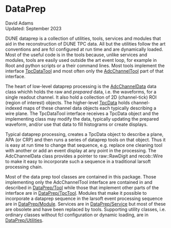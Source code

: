 # DataPrep
David Adams  
Updated: September 2023

DUNE dataprep is a collection of utilities, tools, services and modules that aid in the reconstruction of DUNE TPC data.
All but the utilities follow the art conventions and are fcl configured at run time and are dynamically loaded.
Most of the useful code is in the tools because, unlike services and modules, tools are easily used outside the art
event loop, for example in Root and python scripts or a their command lines.
Most tools implement the interface [TpcDataTool](https://github.com/DUNE/dunecore/blob/develop/dunecore/DuneInterface/Tool/TpcDataTool.h)
and most often only the [AdcChannelTool](https://github.com/DUNE/dunecore/blob/develop/dunecore/DuneInterface/Tool/AdcChannelTool.h)
part of that interface.

The heart of low-level dataprep processing is the
[AdcChannelData](https://github.com/DUNE/dunecore/blob/develop/dunecore/DuneInterface/Data/AdcChannelData.h)
data class whichh holds the raw and *prepared* data, i.e. the waveforms, for a single readout channel.
It also hold a collection of 2D (channel-tick) ROI (region of interest) objects.
The higher-level [TpcData](https://github.com/DUNE/dunecore/blob/develop/dunecore/DuneInterface/Data/TpcData.h)
holds channel-indexed maps of these channel data objects each typically describing a wire plane.
The TpcDataTool interface receives a TpcData object and the implementing class may modify the data, typically updating the prepared waveform,
and/or use that data to fill histograms or create displays.

Typical dataprep processing, creates a TpcData object to describe a plane, APA (or CRP) and then runs a series of dataprep tools on that object.
Thus it is easy at run time to change that sequence, e.g. replace one cleaning tool with another or add an event display at any point in the processing.
The AdcChannelData class provides a pointer to raw::RawDigit and recob::Wire to make it easy to incorporate such a sequence in a
traditional larsoft processing chain.

Most of the data prep tool classes are contained in this package.
Those implementing only the AdcChannelTool interface are contained in and described in [DataPrep/Tool](Tool)
while those that implement other parts of the interface are in [DataPrep/TpcTool](TpcTool).
Modules that make it possible to incorporate a dataprep sequence in the larsoft event processing sequence
are in [DataPrep/Module](Module).
Services are in [DataPrep/Service](Service) but most of these are obsolete and have been replaced by tools.
Supporting utility classes, i.e. ordinary classes without fcl configuration or dynamic loading, are in [DataPrep/Utilities](Utilities).
